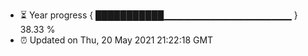 - ⏳ Year progress { ███████████▁▁▁▁▁▁▁▁▁▁▁▁▁▁▁▁▁▁▁ } 38.33 %
- ⏰ Updated on Thu, 20 May 2021 21:22:18 GMT

